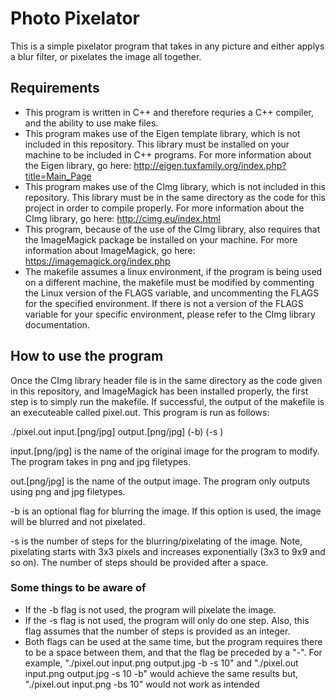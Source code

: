# Photo Pixelator

This is a simple pixelator program that takes in any picture and either applys a blur filter, or pixelates the image all together. 

## Requirements

- This program is written in C++ and therefore requries a C++ compiler, and the ability to use make files.
- This program makes use of the Eigen template library, which is not included in this repository. This library must be installed on your machine to be included in C++ programs. For more information about the Eigen library, go here: http://eigen.tuxfamily.org/index.php?title=Main_Page
- This program makes use of the CImg library, which is not included in this repository. This library must be in the same directory as the code for this project in order to compile properly. For more information about the CImg library, go here: http://cimg.eu/index.html
- This program, because of the use of the CImg library, also requires that the ImageMagick package be installed on your machine. For more information about ImageMagick, go here: https://imagemagick.org/index.php
- The makefile assumes a linux environment, if the program is being used on a different machine, the makefile must be modified by commenting the Linux version of the FLAGS variable, and uncommenting the FLAGS for the specified environment. If there is not a version of the FLAGS variable for your specific environment, please refer to the CImg library documentation.

## How to use the program

Once the CImg library header file is in the same directory as the code given in this repository, and ImageMagick has been installed properly, the first step is to simply run the makefile. If successful, the output of the makefile is an executeable called pixel.out. This program is run as follows:

./pixel.out input.[png/jpg] output.[png/jpg] (-b) (-s <int>)

input.[png/jpg] is the name of the original image for the program to modify. The program takes in png and jpg filetypes.

out.[png/jpg] is the name of the output image. The program only outputs using png and jpg filetypes.

-b is an optional flag for blurring the image. If this option is used, the image will be blurred and not pixelated.

-s is the number of steps for the blurring/pixelating of the image. Note, pixelating starts with 3x3 pixels and increases exponentially (3x3 to 9x9 and so on). The number of steps should be provided after a space.

### Some things to be aware of

- If the -b flag is not used, the program will pixelate the image.
- If the -s flag is not used, the program will only do one step. Also, this flag assumes that the number of steps is provided as an integer.
- Both flags can be used at the same time, but the program requires there to be a space between them, and that the flag be preceded by a "-". For example, 
    "./pixel.out input.png output.jpg -b -s 10"
    and
    "./pixel.out input.png output.jpg -s 10 -b"
    would achieve the same results but, 
    "./pixel.out input.png -bs 10"
    would not work as intended